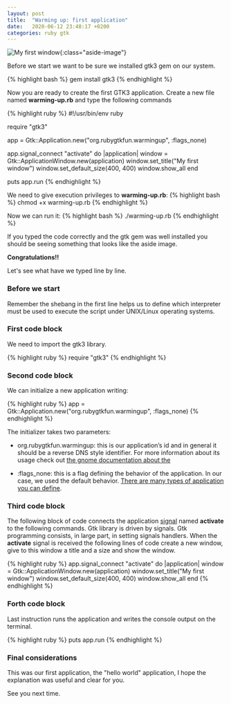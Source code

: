 ```yaml
---
layout: post
title:  "Warming up: first application"
date:   2020-06-12 23:48:17 +0200
categories: ruby gtk
---
```


![My first window](/rubygtkfun/images/posts/warming-up.png){:class="aside-image"}

Before we start we want to be sure we installed gtk3 gem on our system.

{% highlight bash %}
gem install gtk3
{% endhighlight %}

Now you are ready to create the first GTK3 application.
Create a new file named **warming-up.rb** and type the following commands

{% highlight ruby %}
#!/usr/bin/env ruby

require "gtk3"

app = Gtk::Application.new("org.rubygtkfun.warmingup", :flags_none)

app.signal_connect "activate" do |application|
  window = Gtk::ApplicationWindow.new(application)
  window.set_title("My first window")
  window.set_default_size(400, 400)
  window.show_all
end

puts app.run
{% endhighlight %}

We need to give execution privileges to **warming-up.rb**:
{% highlight bash %}
chmod +x warming-up.rb
{% endhighlight %}

Now we can run it:
{% highlight bash %}
./warming-up.rb
{% endhighlight %}

If you typed the code correctly and the gtk gem was well installed you should be seeing something that looks like the aside image.

**Congratulations!!**

Let's see what have we typed line by line.

### Before we start
Remember the shebang in the first line helps us to define which interpreter must be used to execute the script under UNIX/Linux operating systems.

### First code block
We need to import the gtk3 library.

{% highlight ruby %}
require "gtk3"
{% endhighlight %}

### Second code block
We can initialize a new application writing: 

{% highlight ruby %}
app = Gtk::Application.new("org.rubygtkfun.warmingup", :flags_none)
{% endhighlight %}

The initializer takes two parameters:

* org.rubygtkfun.warmingup: this is our application’s id and in general it should be a reverse DNS style identifier. For more information about its usage check out [the gnome documentation about the](https://wiki.gnome.org/HowDoI/ChooseApplicationID)

* :flags_none: this is a flag defining the behavior of the application. In our case, we used the default behavior. [There are many types of application you can define](https://lazka.github.io/pgi-docs/GObject-2.0/flags.html#GObject.GFlags). 

### Third code block
The following block of code connects the application [signal](http://ruby-gnome.sourceforge.net/programming/signal.html) named **activate** to the following commands. Gtk library is driven by signals. Gtk programming consists, in large part, in setting signals handlers. When the **activate** signal is received the following lines of code create a new window, give to this window a title and a size and show the window.

{% highlight ruby %}
app.signal_connect "activate" do |application|
  window = Gtk::ApplicationWindow.new(application)
  window.set_title("My first window")
  window.set_default_size(400, 400)
  window.show_all
end
{% endhighlight %}

### Forth code block

Last instruction runs the application and writes the console output on the terminal.

{% highlight ruby %}
puts app.run
{% endhighlight %}

### Final considerations

This was our first application, the "hello world" application, I hope the explanation was useful and clear for you.

See you next time.


